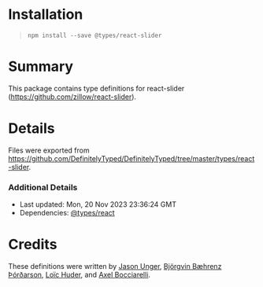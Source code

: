 # Installation
> `npm install --save @types/react-slider`

# Summary
This package contains type definitions for react-slider (https://github.com/zillow/react-slider).

# Details
Files were exported from https://github.com/DefinitelyTyped/DefinitelyTyped/tree/master/types/react-slider.

### Additional Details
 * Last updated: Mon, 20 Nov 2023 23:36:24 GMT
 * Dependencies: [@types/react](https://npmjs.com/package/@types/react)

# Credits
These definitions were written by [Jason Unger](https://github.com/jsonunger), [Björgvin Bæhrenz Þórðarson](https://github.com/bjorgvin), [Loïc Huder](https://github.com/loichuder), and [Axel Bocciarelli](https://github.com/axelboc).
